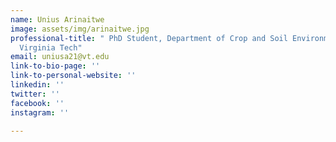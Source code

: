 ```yaml
---
name: Unius Arinaitwe
image: assets/img/arinaitwe.jpg
professional-title: " PhD Student, Department of Crop and Soil Environmental Sciences,
  Virginia Tech"
email: uniusa21@vt.edu
link-to-bio-page: ''
link-to-personal-website: ''
linkedin: ''
twitter: ''
facebook: ''
instagram: ''

---
```

